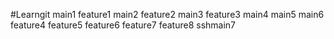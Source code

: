 #Learngit
main1
feature1
main2
feature2
main3
feature3
main4
main5
main6
feature4
feature5
feature6
feature7
feature8
sshmain7